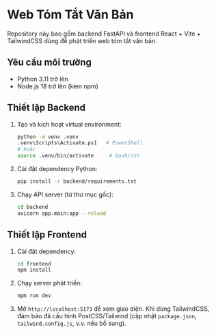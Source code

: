 # Web Tóm Tắt Văn Bản

Repository này bao gồm backend FastAPI và frontend React + Vite + TailwindCSS dùng để phát triển web tóm tắt văn bản.

## Yêu cầu môi trường
- Python 3.11 trở lên
- Node.js 18 trở lên (kèm npm)

## Thiết lập Backend
1. Tạo và kích hoạt virtual environment:
   ```bash
   python -m venv .venv
   .venv\Scripts\Activate.ps1   # PowerShell
   # hoặc
   source .venv/bin/activate     # bash/zsh
   ```
2. Cài đặt dependency Python:
   ```bash
   pip install -r backend/requirements.txt
   ```
3. Chạy API server (từ thư mục gốc):
   ```bash
   cd backend
   uvicorn app.main:app --reload
   ```
## Thiết lập Frontend
1. Cài đặt dependency:
   ```bash
   cd frontend
   npm install
   ```
2. Chạy server phát triển:
   ```bash
   npm run dev
   ```
3. Mở `http://localhost:5173` để xem giao diện. Khi dùng TailwindCSS, đảm bảo đã cấu hình PostCSS/Tailwind (cập nhật `package.json`, `tailwind.config.js`, v.v. nếu bổ sung).